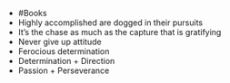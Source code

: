 - #Books
- Highly accomplished are dogged in their pursuits
- It’s the chase as much as the capture that is gratifying
- Never give up attitude
- Ferocious determination
- Determination + Direction
- Passion + Perseverance